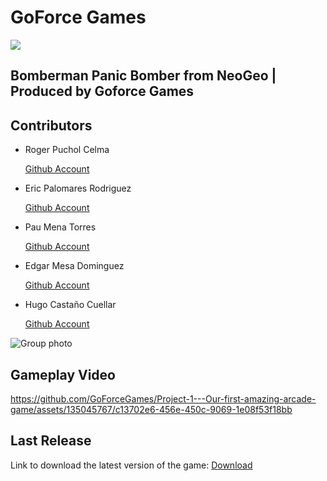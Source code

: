 
# GoForce Games
![](https://github.com/GoForceGames/panicbomber/assets/135045767/9eb2a4f2-b088-4cfe-9a69-113e00f0da99)


## **Bomberman Panic Bomber from NeoGeo | Produced by Goforce Games**

## **Contributors**

* Roger Puchol Celma

  [Github Account](https://github.com/Ropuce)

* Eric Palomares Rodriguez

  [Github Account](https://github.com/errico6)

* Pau Mena Torres

  [Github Account](https://github.com/PauMenaTorres)

* Edgar Mesa Dominguez 

  [Github Account](https://github.com/edgarmd1)

* Hugo Castaño Cuellar

  [Github Account](https://github.com/HentSenp)

![Group photo](https://user-images.githubusercontent.com/117993994/222914726-9e7c26ed-b7f6-4290-9ac0-73f24d94d440.png)

## Gameplay Video

https://github.com/GoForceGames/Project-1---Our-first-amazing-arcade-game/assets/135045767/c13702e6-456e-450c-9069-1e08f53f18bb


## Last Release 

Link to download the latest version of the game: [Download](https://github.com/GoForce-Games/Projecte-1/releases/tag/v1.0)








